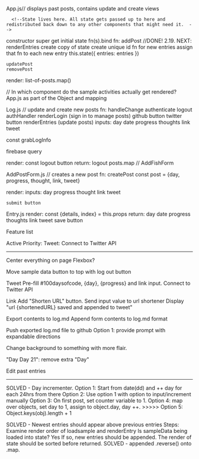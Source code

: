 App.js// displays past posts, contains update and create views

      <!--State lives here. All state gets passed up to here and redistributed back down to any other components that might need it.  -->

  constructor
    super
      get initial state
      fn(s).bind
      <!--2.21: implement functions in app one by one  -->
  fn:
    addPost //DONE! 2.19. NEXT: renderEntries
      <!--update our state  -->
      create copy of state
      <!--add in new entries  -->
      create unique id fn for new entries
      assign that fn to each new entry
      <!-- set state -->
      this.state({ entries: entries })
      <!-- bind this fn to the context of App.js -->
      <!-- pass this fn as props to AddEntryForm.js via Log.js-->

    updatePost
    removePost
  render:
    list-of-posts.map()
    <Log />

  // In which component do the sample activities actually get rendered? App.js as part of the Object and mapping

Log.js // update and create new posts
  fn:
    handleChange
    authenticate
    logout
    authHandler
    renderLogin (sign in to manage posts)
      github button
      twitter button
    renderEntries (update posts)
      inputs:
        day
        date
        progress
        thoughts
        link
        tweet

  const grabLogInfo

  firebase query

  render:
      const logout button
    return:
      logout
      posts.map
      <AddPostForm /> // AddFishForm

AddPostForm.js // creates a new post
  fn:
    createPost
      const post = {day, progress, thought, link, tweet}

  render:
    inputs:
        day
        progress
        thought
        link
        tweet

    submit button

Entry.js
  render:
    const {details, index} = this.props
    return:
      day
      date
      progress
      thoughts
      link
      tweet
      save button



Feature list

Active Priority: Tweet: Connect to Twitter API

**********************************************************************

  Center everything on page
    Flexbox?

  Move sample data button to top with log out button

  Tweet
    Pre-fill #100daysofcode, {day}, {progress} and link input.
    Connect to Twitter API

  Link
    Add "Shorten URL" button.
    Send input value to url shortener
    Display "url {shortenedURL} saved and appended to tweet"

  Export contents to log.md
    Append form contents to log.md format

  Push exported log.md file to github
      Option 1: provide prompt with expandable directions

  Change background to something with more flair.

  "Day Day 21": remove extra "Day"

  Edit past entries

************************************************************************

  SOLVED - Day incrementer.
    Option 1: Start from date(dd) and ++ day for each 24hrs from there
    Option 2: Use option 1 with option to input/increment manually
    Option 3: On first post, set counter variable to 1.
    Option 4: map over objects, set day to 1, assign to object.day, day ++.
    >>>>> Option 5: Object.keys(obj).length + 1

  SOLVED - Newest entries should appear above previous entries
    Steps: Examine render order of loadsample and renderEntry
        Is sampleData being loaded into state?
          Yes
          If so, new entries should be appended. The render of state should be sorted before returned.
            SOLVED - appended .reverse() onto .map.
